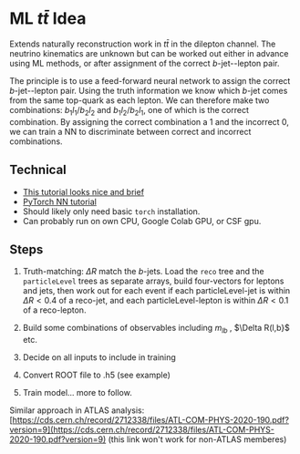 # ML $t \bar{t}$ Idea

Extends naturally reconstruction work in $t \bar{t}$ in the dilepton channel. 
The neutrino kinematics are unknown but can be worked out either in advance using ML methods, or after assignment of the correct $b$-jet--lepton pair.

The principle is to use a feed-forward neural network to assign the correct $b$-jet--lepton pair. Using the truth information we know which $b$-jet comes from the same top-quark as each lepton. We can therefore make two combinations: $b_1 l_1 / b_2 l_2$ and $b_1 l_2 / b_2 l_1$, one of which is the correct combination. By assigning the correct combination a 1 and the incorrect 0, we can train a NN to discriminate between correct and incorrect combinations.

## Technical
* [This tutorial looks nice and brief](https://www.python-engineer.com/courses/pytorchbeginner/13-feedforward-neural-network/)
* [PyTorch NN tutorial](https://pytorch.org/tutorials/beginner/blitz/neural_networks_tutorial.html)
* Should likely only need basic `torch` installation.
* Can probably run on own CPU, Google Colab GPU, or CSF gpu.

## Steps
1. Truth-matching: $\Delta R$ match the $b$-jets.
     Load the `reco` tree and the `particleLevel` trees as separate arrays, build four-vectors for leptons and jets, then work out for   each event if each particleLevel-jet is within $\Delta R < 0.4$ of a reco-jet, and each particleLevel-lepton is within $\Delta R <     0.1$ of a reco-lepton.
   
2. Build some combinations of observables including $m_{lb}$ , $\Delta R(l,b}$ etc.
3. Decide on all inputs to include in training
4. Convert ROOT file to .h5 (see example)
5. Train model... more to follow.

Similar approach in ATLAS analysis: [https://cds.cern.ch/record/2712338/files/ATL-COM-PHYS-2020-190.pdf?version=9](https://cds.cern.ch/record/2712338/files/ATL-COM-PHYS-2020-190.pdf?version=9) (this link won't work for non-ATLAS memberes)

